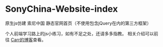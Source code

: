 # SonyChina-Website-index
原生js仿建 索尼中国 静态官网首页（不使用包含jQuery在内的第三方框架）

个人前端学习路上的js小练习，如有不足之处，还请多多指教。
相关介绍可以前往 [Carr的博客](https://carr-maker.github.io/2019/09/25/原生js仿建索尼中国静态官网首页/)查看。
